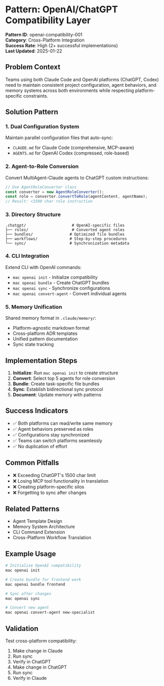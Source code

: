 # Pattern: OpenAI/ChatGPT Compatibility Layer

**Pattern ID**: openai-compatibility-001  
**Category**: Cross-Platform Integration  
**Success Rate**: High (2+ successful implementations)  
**Last Updated**: 2025-01-22

## Problem Context

Teams using both Claude Code and OpenAI platforms (ChatGPT, Codex) need to maintain consistent project configuration, agent behaviors, and memory systems across both environments while respecting platform-specific constraints.

## Solution Pattern

### 1. Dual Configuration System
Maintain parallel configuration files that auto-sync:
- `CLAUDE.md` for Claude Code (comprehensive, MCP-aware)
- `AGENTS.md` for OpenAI Codex (compressed, role-based)

### 2. Agent-to-Role Conversion
Convert MultiAgent-Claude agents to ChatGPT custom instructions:
```javascript
// Use AgentRoleConverter class
const converter = new AgentRoleConverter();
const role = converter.convertToRole(agentContent, agentName);
// Result: <1500 char role instruction
```

### 3. Directory Structure
```
.chatgpt/                    # OpenAI-specific files
├── roles/                   # Converted agent roles
├── bundles/                # Optimized file bundles
├── workflows/              # Step-by-step procedures
└── sync/                   # Synchronization metadata
```

### 4. CLI Integration
Extend CLI with OpenAI commands:
- `mac openai init` - Initialize compatibility
- `mac openai bundle` - Create ChatGPT bundles
- `mac openai sync` - Synchronize configurations
- `mac openai convert-agent` - Convert individual agents

### 5. Memory Unification
Shared memory format in `.claude/memory/`:
- Platform-agnostic markdown format
- Cross-platform ADR templates
- Unified pattern documentation
- Sync state tracking

## Implementation Steps

1. **Initialize**: Run `mac openai init` to create structure
2. **Convert**: Select top 5 agents for role conversion
3. **Bundle**: Create task-specific file bundles
4. **Sync**: Establish bidirectional sync protocol
5. **Document**: Update memory with patterns

## Success Indicators

- ✅ Both platforms can read/write same memory
- ✅ Agent behaviors preserved as roles
- ✅ Configurations stay synchronized
- ✅ Teams can switch platforms seamlessly
- ✅ No duplication of effort

## Common Pitfalls

- ❌ Exceeding ChatGPT's 1500 char limit
- ❌ Losing MCP tool functionality in translation
- ❌ Creating platform-specific silos
- ❌ Forgetting to sync after changes

## Related Patterns

- Agent Template Design
- Memory System Architecture
- CLI Command Extension
- Cross-Platform Workflow Translation

## Example Usage

```bash
# Initialize OpenAI compatibility
mac openai init

# Create bundle for frontend work
mac openai bundle frontend

# Sync after changes
mac openai sync

# Convert new agent
mac openai convert-agent new-specialist
```

## Validation

Test cross-platform compatibility:
1. Make change in Claude
2. Run sync
3. Verify in ChatGPT
4. Make change in ChatGPT
5. Run sync
6. Verify in Claude